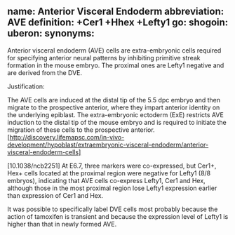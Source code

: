 name: Anterior Visceral Endoderm
abbreviation: AVE
definition: +Cer1 +Hhex +Lefty1
go:
shogoin: 
uberon:
synonyms:
---

Anterior visceral endoderm (AVE) cells are extra-embryonic cells required for specifying anterior neural patterns by inhibiting primitive streak formation in the mouse embryo. The proximal ones are Lefty1 negative and are derived from the DVE.


Justification:

The AVE cells are induced at the distal tip of the 5.5 dpc embryo and then migrate to the prospective anterior, where they impart anterior identity on the underlying epiblast. The extra-embryonic ectoderm (ExE) restricts AVE induction to the distal tip of the mouse embryo and is required to initiate the migration of these cells to the prospective anterior.
[http://discovery.lifemapsc.com/in-vivo-development/hypoblast/extraembryonic-visceral-endoderm/anterior-visceral-endoderm-cells]


[10.1038/ncb2251]
At E6.7, three markers were co-expressed, but Cer1+, Hex+ cells located at the proximal region were negative for Lefty1 (8/8 embryos), indicating that AVE cells co-express Lefty1, Cer1 and Hex, although those in the most proximal region lose Lefty1 expression earlier than expression of Cer1 and Hex.

It was possible to specifically label DVE cells most probably because the action of tamoxifen is transient and because the expression level of Lefty1 is higher than that in newly formed AVE.


